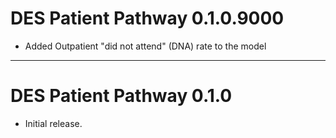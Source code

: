 # DES Patient Pathway 0.1.0.9000

* Added Outpatient "did not attend" (DNA) rate to the model

---

# DES Patient Pathway 0.1.0

* Initial release.
